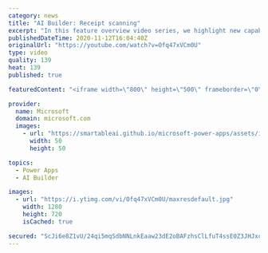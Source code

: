 ```yaml
---
category: news
title: "AI Builder: Receipt scanning"
excerpt: "In this feature overview video series, we highlight new capabilities included in the latest update to AI Builder.  Receipt scanning is a new AI Builder feature that processes receipts to identify and extract information. The AI model identifies receipt data, merchant information, total price, and taxes"
publishedDateTime: 2020-11-12T16:04:40Z
originalUrl: "https://youtube.com/watch?v=Ofq47xVCm0U"
type: video
quality: 139
heat: 139
published: true

featuredContent: "<iframe width=\"800\" height=\"500\" frameborder=\"0\" src=\"https://www.youtube.com/embed/Ofq47xVCm0U\" allow=\"accelerometer; autoplay; encrypted-media; gyroscope; picture-in-picture\" allowfullscreen></iframe>"

provider:
  name: Microsoft
  domain: microsoft.com
  images:
    - url: "https://smartableai.github.io/microsoft-power-apps/assets/images/organizations/microsoft.com-50x50.jpg"
      width: 50
      height: 50

topics:
  - Power Apps
  - AI Builder

images:
  - url: "https://i.ytimg.com/vi/Ofq47xVCm0U/maxresdefault.jpg"
    width: 1280
    height: 720
    isCached: true

secured: "ScJi6e8Z1vU/24qi5mqSdbNNLnkEaaw23dE2oBAFzhsClLfuT4ssE0Z3JHJxccneIqhGataE0AM9i4sMR/Ybc5q3XzeTvbGW2UEWPDUR7KSfpGeyHD6Mxoq2MgCnO9ySnp9NmVXXAQXBCfK7JpU6XmMzc+bkzu0UQCOY+ccsNFfUGllftPcYhC2s5UyoJY3zHrjRyN6CIpkkYCt6QvkM69FIZO30AEho6zkl6czxyUwL37z5TTIlu8RAyqUTfP+NgM4TmHeu65JGAzhZOQMfzkNXR1tpQO1NvBML/luSdumTK1JKGKDXBnYGFXG3LEikKAWg3ieFn443PfrsBxDqQ0ZDG9CstfrWj5qkIggb0AnbB7SGBlN4RK+5QW+3+9V2BWksX8CXF3krZea5RRhLQMJXHAMZqoh5Rqbel70pTZvkd3HFdTbdMyE4TwuMVzgj;2I/r4+FtHD8hKfoPW9jCBw=="
---
```


